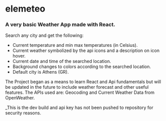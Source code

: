 # elemeteo

### A very basic Weather App made with React.

Search any city and get the following:

- Current temperature and min max temperatures (in Celsius).
- Current weather symbolized by the api icons and a description on icon hover.
- Current date and time of the searched location.
- Background changes to colors according to the searched location.
- Default city is Athens (GR).

The Project began as a means to learn React and Api fundamentals but will be updated in the future to include weather forecast and other useful features.
The APIs used are: Geocoding and Current Weather Data from OpenWeather.

_This is the dev build and api key has not been pushed to repository for security reasons.
